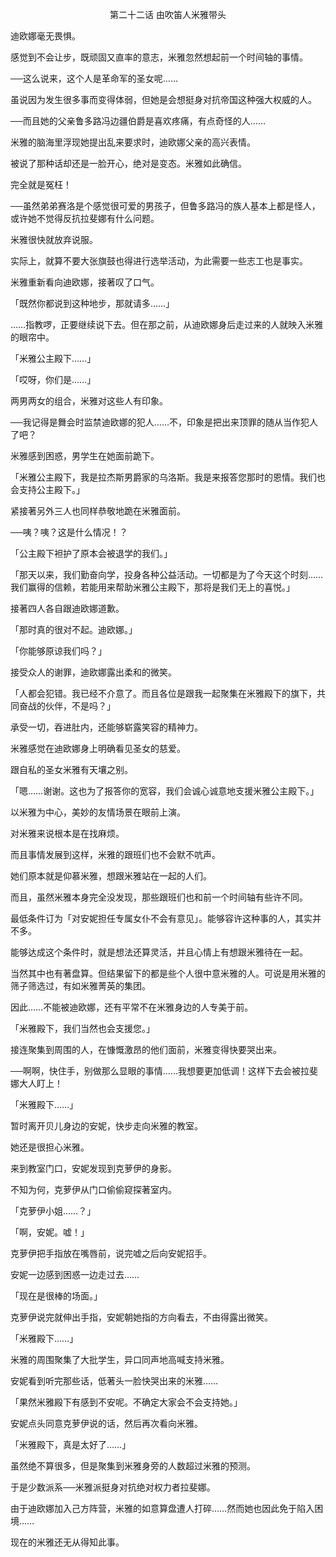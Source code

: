 <p align="center">第二十二话 由吹笛人米雅带头</p>

迪欧娜毫无畏惧。

感觉到不会让步，既顽固又直率的意志，米雅忽然想起前一个时间轴的事情。

──这么说来，这个人是革命军的圣女呢……

虽说因为发生很多事而变得体弱，但她是会想挺身对抗帝国这种强大权威的人。

──而且她的父亲鲁多路冯边疆伯爵是喜欢疼痛，有点奇怪的人……

米雅的脑海里浮现她提出乱来要求时，迪欧娜父亲的高兴表情。

被说了那种话却还是一脸开心，绝对是变态。米雅如此确信。

完全就是冤枉！

──虽然弟弟赛洛是个感觉很可爱的男孩子，但鲁多路冯的族人基本上都是怪人，或许她不觉得反抗拉斐娜有什么问题。

米雅很快就放弃说服。

实际上，就算不要大张旗鼓也得进行选举活动，为此需要一些志工也是事实。

米雅重新看向迪欧娜，接著叹了口气。

「既然你都说到这种地步，那就请多……」

……指教啰，正要继续说下去。但在那之前，从迪欧娜身后走过来的人就映入米雅的眼帘中。

「米雅公主殿下……」

「哎呀，你们是……」

两男两女的组合，米雅对这些人有印象。

──我记得是舞会时监禁迪欧娜的犯人……不，印象是把出来顶罪的随从当作犯人了吧？

米雅感到困惑，男学生在她面前跪下。

「米雅公主殿下，我是拉杰斯男爵家的乌洛斯。我是来报答您那时的恩情。我们也会支持公主殿下。」

紧接著另外三人也同样恭敬地跪在米雅面前。

──咦？咦？这是什么情况！？

「公主殿下袒护了原本会被退学的我们。」

「那天以来，我们勤奋向学，投身各种公益活动。一切都是为了今天这个时刻……我们赢得的信赖，若能用来帮助米雅公主殿下，那将是我们无上的喜悦。」

接著四人各自跟迪欧娜道歉。

「那时真的很对不起。迪欧娜。」

「你能够原谅我们吗？」

接受众人的谢罪，迪欧娜露出柔和的微笑。

「人都会犯错。我已经不介意了。而且各位是跟我一起聚集在米雅殿下的旗下，共同奋战的伙伴，不是吗？」

承受一切，吞进肚内，还能够崭露笑容的精神力。

米雅感觉在迪欧娜身上明确看见圣女的慈爱。

跟自私的圣女米雅有天壤之别。

「嗯……谢谢。这也为了报答你的宽容，我们会诚心诚意地支援米雅公主殿下。」

以米雅为中心，美妙的友情场景在眼前上演。

对米雅来说根本是在找麻烦。

而且事情发展到这样，米雅的跟班们也不会默不吭声。

她们原本就是仰慕米雅，想跟米雅站在一起的人们。

而且，虽然米雅本身完全没发现，那些跟班们也和前一个时间轴有些许不同。

最低条件订为「对安妮担任专属女仆不会有意见」。能够容许这种事的人，其实并不多。

能够达成这个条件时，就是想法还算灵活，并且心情上有想跟米雅待在一起。

当然其中也有著盘算。但结果留下的都是些个人很中意米雅的人。可说是用米雅的筛子筛选过，有如米雅菁英的集团。

因此……不能被迪欧娜，还有平常不在米雅身边的人专美于前。

「米雅殿下，我们当然也会支援您。」

接连聚集到周围的人，在慷慨激昂的他们面前，米雅变得快要哭出来。

──啊啊，快住手，别做那么显眼的事情……我想要更加低调！这样下去会被拉斐娜大人盯上！

「米雅殿下……」

暂时离开贝儿身边的安妮，快步走向米雅的教室。

她还是很担心米雅。

来到教室门口，安妮发现到克萝伊的身影。

不知为何，克萝伊从门口偷偷窥探著室内。

「克萝伊小姐……？」

「啊，安妮。嘘！」

克萝伊把手指放在嘴唇前，说完嘘之后向安妮招手。

安妮一边感到困惑一边走过去……

「现在是很棒的场面。」

克萝伊说完就伸出手指，安妮朝她指的方向看去，不由得露出微笑。

「米雅殿下……」

米雅的周围聚集了大批学生，异口同声地高喊支持米雅。

安妮看到听完那些话，低著头一脸快哭出来的米雅……

「果然米雅殿下有感到不安呢。不确定大家会不会支持她。」

安妮点头同意克萝伊说的话，然后再次看向米雅。

「米雅殿下，真是太好了……」

虽然绝不算很多，但是聚集到米雅身旁的人数超过米雅的预测。

于是少数派系──米雅派挺身对抗绝对权力者拉斐娜。

由于迪欧娜加入己方阵营，米雅的如意算盘遭人打碎……然而她也因此免于陷入困境……

现在的米雅还无从得知此事。

